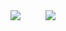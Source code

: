 <dl style="display: flex; list-style: none;">
  <dt><img src=https://github-readme-stats.vercel.app/api?username=k0TAR&show_icons=true&theme=material-palenight&hide_rank=true&count_private=true></dt>
  <dd><img src=https://github-readme-stats.vercel.app/api/top-langs/?username=k0TAR&theme=material-palenight&langs_count=8&layout=compact></dd>
</dl>

